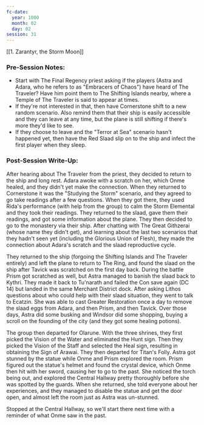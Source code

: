 ```yaml
---
fc-date:
  year: 1000
  month: 02
  day: 02
session: 31
---
```

[[1. Zarantyr, the Storm Moon]]

### Pre-Session Notes:
* Start with The Final Regency priest asking if the players (Astra and Adara, who he refers to as "Embracers of Chaos") have heard of The Traveler? Have him point them to The Shifting Islands nearby, where a Temple of The Traveler is said to appear at times.
* If they're not interested in that, then have Cornerstone shift to a new random scenario. Also remind them that their ship is easily accessible and they can leave at any time, but the plane is still shifting if there's more they'd like to see.
* If they choose to leave and the "Terror at Sea" scenario hasn't happened yet, then have the Red Slaad slip on to the ship and infect the first player when they sleep.


### Post-Session Write-Up:
After hearing about The Traveler from the priest, they decided to return to the ship and long rest. Adara awoke with a scratch on her, which Onme healed, and they didn't yet make the connection. When they returned to Cornerstone it was the "Studying the Storm" scenario, and they agreed to go take readings after a few questions. When they got there, they used Rida's performance (with help from the group) to calm the Storm Elemental and they took their readings. They returned to the slaad, gave them their readings, and got some information about the plane. They then decided to go to the monastery via their ship. After chatting with The Great Githzerai (whose name they didn't get), and learning about the last two scenarios that they hadn't seen yet (including the Glorious Union of Flesh), they made the connection about Adara's scratch and the slaad reproductive cycle.

They returned to the ship (forgoing the Shifting Islands and The Traveler entirely) and left the plane to return to The Ring, and found the slaad on the ship after Tavick was scratched on the first day back. During the battle Prism got scratched as well, but Astra managed to banish the slaad back to Kythri. They made it back to Tu'narath and failed the Con save again (DC 14) but landed in the same Merchant District dock. After asking Lithos questions about who could help with their slaad situation, they went to talk to Ecatzin. She was able to cast Greater Restoration once a day to remove the slaad eggs from Adara, and then Prism, and then Tavick. Over those days, Astra did some busking and Windsor did some shopping, buying a scroll on the founding of the city (and they got some healing potions).

The group then departed for Olarune. With the three shrines, they first picked the Vision of the Water and eliminated the Hunt sign. Then they picked the Vision of the Staff and selected the Heal sign, resulting in obtaining the Sign of Arawai. They then departed for Titan's Folly. Astra got stunned by the statue while Onme and Prism explored the room. Prism figured out the statue's helmet and found the crystal device, which Onme then hit with her sword, causing her to go to the past. She noticed the torch being out, and explored the Central Hallway pretty thoroughly before she was spotted by the guards. When she returned, she told everyone about her experiences, and they managed to disable the statue and get the door open, and almost left the room just as Astra was un-stunned.

Stopped at the Central Hallway, so we'll start there next time with a reminder of what Onme saw in the past.
